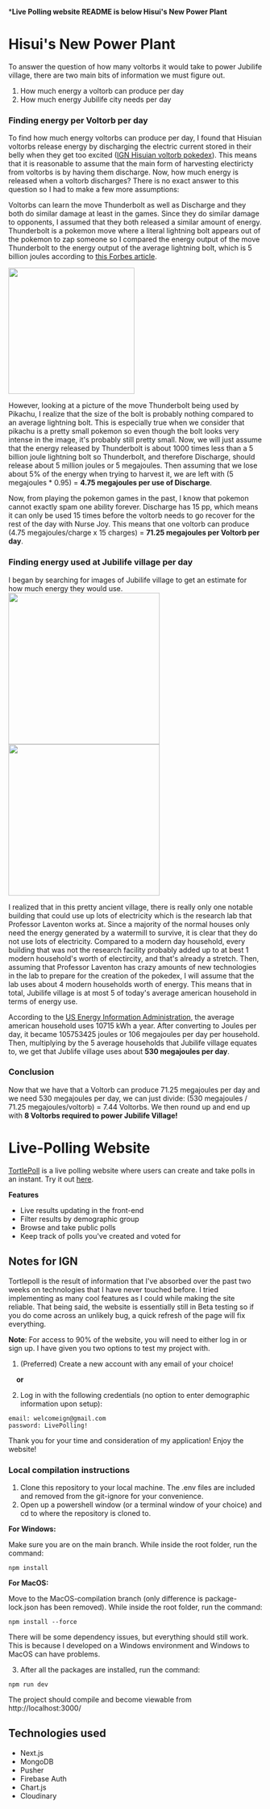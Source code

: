 ***Live Polling website README is below Hisui's New Power Plant**
# Hisui's New Power Plant
To answer the question of how many voltorbs it would take to power Jubilife village, there are two main bits of information we must figure out.
1. How much energy a voltorb can produce per day
2. How much energy Jubilife city needs per day

### Finding energy per Voltorb per day
To find how much energy voltorbs can produce per day, I found that Hisuian voltorbs release energy by discharging the electric current stored in their belly when they get too excited ([IGN Hisuian voltorb pokedex](https://www.ign.com/wikis/pokemon-legends-arceus/Hisuian_Voltorb#Hisuian_Voltorb_Pokedex_Entry)). This means that it is reasonable to assume that the main form of harvesting electiricty from voltorbs is by having them discharge. Now, how much energy is released when a voltorb discharges? There is no exact answer to this question so I had to make a few more assumptions:

Voltorbs can learn the move Thunderbolt as well as Discharge and they both do similar damage at least in the games. Since they do similar damage to opponents, I assumed that they both released a similar amount of energy. Thunderbolt is a pokemon move where a literal lightning bolt appears out of the pokemon to zap someone so I compared the energy output of the move Thunderbolt to the energy output of the average lightning bolt, which is 5 billion joules according to [this Forbes article](https://www.forbes.com/sites/statoil/2015/01/28/can-we-harvest-lightning-for-the-power-grid/?sh=4a1682571e6c).

<img src="https://static.wikia.nocookie.net/pokemonxyanime/images/d/db/Thunderbolt.png/revision/latest/scale-to-width-down/1000?cb=20140331143608" height=250>

However, looking at a picture of the move Thunderbolt being used by Pikachu, I realize that the size of the bolt is probably nothing compared to an average lightning bolt. This is especially true when we consider that pikachu is a pretty small pokemon so even though the bolt looks very intense in the image, it's probably still pretty small. Now, we will just assume that the energy released by Thunderbolt is about 1000 times less than a 5 billion joule lightning bolt so Thunderbolt, and therefore Discharge, should release about 5 million joules or 5 megajoules. Then assuming that we lose about 5% of the energy when trying to harvest it, we are left with (5 megajoules * 0.95) = **4.75 megajoules per use of Discharge**.

Now, from playing the pokemon games in the past, I know that pokemon cannot exactly spam one ability forever. Discharge has 15 pp, which means it can only be used 15 times before the voltorb needs to go recover for the rest of the day with Nurse Joy. This means that one voltorb can produce (4.75 megajoules/charge x 15 charges) = **71.25 megajoules per Voltorb per day**.

### Finding energy used at Jubilife village per day
I began by searching for images of Jubilife village to get an estimate for how much energy they would use.
<img src="https://static0.gamerantimages.com/wordpress/wp-content/uploads/2022/02/pjimage---2022-02-15T140907255.jpg" height=300>
<img src="https://i.redd.it/06i7b2roxk481.jpg" height=300>

I realized that in this pretty ancient village, there is really only one notable building that could use up lots of electricity which is the research lab that Professor Laventon works at. Since a majority of the normal houses only need the energy generated by a watermill to survive, it is clear that they do not use lots of electricity. Compared to a modern day household, every building that was not the research facility probably added up to at best 1 modern household's worth of electircity, and that's already a stretch. Then, assuming that Professor Laventon has crazy amounts of new technologies in the lab to prepare for the creation of the pokedex, I will assume that the lab uses about 4 modern households worth of energy. This means that in total, Jubilife village is at most 5 of today's average american household in terms of energy use.

According to the [US Energy Information Administration](https://www.eia.gov/tools/faqs/faq.php?id=97&t=3#:~:text=In%202020%2C%20the%20average%20annual,about%20893%20kWh%20per%20month.), the average american household uses 10715 kWh a year. After converting to Joules per day, it became 105753425 joules or 106 megajoules per day per household. Then, multiplying by the 5 average households that Jubilife village equates to, we get that Jublife village uses about **530 megajoules per day**.

### Conclusion
Now that we have that a Voltorb can produce 71.25 megajoules per day and we need 530 megajoules per day, we can just divide:
(530 megajoules / 71.25 megajoules/voltorb) = 7.44 Voltorbs. We then round up and end up with **8 Voltorbs required to power Jubilife Village!**

# Live-Polling Website

[TortlePoll](https://tortlepoll.vercel.app/) is a live polling website where users can create and take polls in an instant. Try it out [here](https://tortlepoll.vercel.app/).

**Features**
- Live results updating in the front-end
- Filter results by demographic group
- Browse and take public polls
- Keep track of polls you've created and voted for

## Notes for IGN
Tortlepoll is the result of information that I've absorbed over the past two weeks on technologies that I have never touched before. I tried implementing as many cool features as I could while making the site reliable. That being said, the website is essentially still in Beta testing so if you do come across an unlikely bug, a quick refresh of the page will fix everything.

**Note**: For access to 90% of the website, you will need to either log in or sign up. I have given you two options to test my project with.
1. (Preferred) Create a new account with any email of your choice!

&nbsp;&nbsp;&nbsp;&nbsp;**or**

2. Log in with the following credentials (no option to enter demographic information upon setup):
```
email: welcomeign@gmail.com
password: LivePolling!
```

Thank you for your time and consideration of my application! Enjoy the website!

### Local compilation instructions
1. Clone this repository to your local machine. The .env files are included and removed from the git-ignore for your convenience.
2. Open up a powershell window (or a terminal window of your choice) and cd to where the repository is cloned to.

**For Windows:**

Make sure you are on the main branch.
While inside the root folder, run the command:
```
npm install
```
**For MacOS:**

Move to the MacOS-compilation branch (only difference is package-lock.json has been removed). While inside the root folder, run the command:
```
npm install --force
```
There will be some dependency issues, but everything should still work. This is because I developed on a Windows environment and Windows to MacOS can have problems.

3. After all the packages are installed, run the command: 
```
npm run dev
```
The project should compile and become viewable from http://localhost:3000/

## Technologies used
- Next.js
- MongoDB
- Pusher
- Firebase Auth
- Chart.js
- Cloudinary

